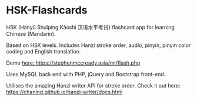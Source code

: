 # HSK-Flashcards
HSK (Hànyǔ Shuǐpíng Kǎoshì 汉语水平考试) flashcard app for learning Chinese (Mandarin).

Based on HSK levels. Includes Hanzi stroke order, audio, pinyin, pinyin color coding and English translation.

Demo <a href="https://stephenmccready.asia/mi/flash.php">here: https://stephenmccready.asia/mi/flash.php</a>

Uses MySQL back end with PHP, jQuery and Bootstrap front-end.

Utilises the amazing Hanzi writer API for stroke order. Check it out here:
<a href="https://chanind.github.io/hanzi-writer/docs.html">https://chanind.github.io/hanzi-writer/docs.html</a>
